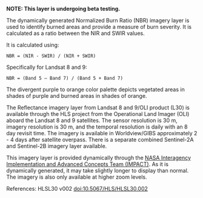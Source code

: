**NOTE: This layer is undergoing beta testing.**

The dynamically generated Normalized Burn Ratio (NBR) imagery layer is used to identify burned areas and provide a measure of burn severity. It is calculated as a ratio between the NIR and SWIR values.

It is calculated using:

`NBR = (NIR - SWIR) / (NIR + SWIR)`

Specifically for Landsat 8 and 9:

`NBR = (Band 5 – Band 7) / (Band 5 + Band 7)`

The divergent purple to orange color palette depicts vegetated areas in shades of purple and burned areas in shades of orange.

The Reflectance imagery layer from Landsat 8 and 9/OLI product (L30) is available through the HLS project from the Operational Land Imager (OLI) aboard the Landsat 8 and 9 satellites. The sensor resolution is 30 m, imagery resolution is 30 m, and the temporal resolution is daily with an 8 day revisit time. The imagery is available in Worldview/GIBS approximately 2 - 4 days after satellite overpass. There is a separate combined Sentinel-2A and Sentinel-2B imagery layer available.

This imagery layer is provided dynamically through the [NASA Interagency Implementation and Advanced Concepts Team (IMPACT)](https://earthdata.nasa.gov/esds/impact). As it is dynamically generated, it may take slightly longer to display than normal. The imagery is also only available at higher zoom levels.

References: HLSL30 v002 [doi:10.5067/HLS/HLSL30.002](https://doi.org/10.5067/HLS/HLSL30.002)